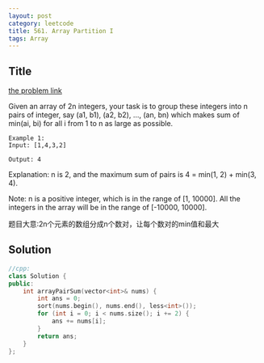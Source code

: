 ```yaml
---
layout: post
category: leetcode
title: 561. Array Partition I
tags: Array
---
```

## Title
[the problem link](https://leetcode.com/problems/array-partition-i/description/)

Given an array of 2n integers, your task is to group these integers into n pairs of integer, say (a1, b1), (a2, b2), ..., (an, bn) which makes sum of min(ai, bi) for all i from 1 to n as large as possible.
	
	Example 1:
	Input: [1,4,3,2]
	
	Output: 4

Explanation: n is 2, and the maximum sum of pairs is 4 = min(1, 2) + min(3, 4).

Note:
n is a positive integer, which is in the range of [1, 10000].
All the integers in the array will be in the range of [-10000, 10000].

题目大意:2n个元素的数组分成n个数对，让每个数对的min值和最大

## Solution
```c++
//cpp:
class Solution {
public:
	int arrayPairSum(vector<int>& nums) {
		int ans = 0;
		sort(nums.begin(), nums.end(), less<int>());
		for (int i = 0; i < nums.size(); i += 2) {
			ans += nums[i];
		}
		return ans;
	}
};

```
